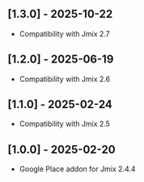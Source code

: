 ## [1.3.0] - 2025-10-22

- Compatibility with Jmix 2.7

## [1.2.0] - 2025-06-19

- Compatibility with Jmix 2.6

## [1.1.0] - 2025-02-24

- Compatibility with Jmix 2.5

## [1.0.0] - 2025-02-20

- Google Place addon for Jmix 2.4.4 
